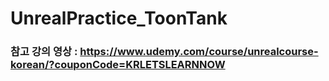 # UnrealPractice_ToonTank

### 참고 강의 영상 : https://www.udemy.com/course/unrealcourse-korean/?couponCode=KRLETSLEARNNOW
